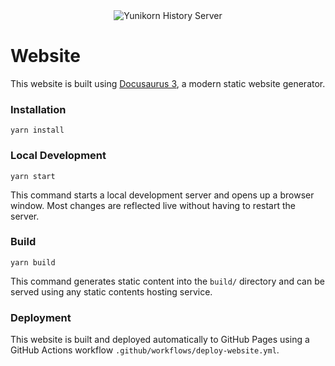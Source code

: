 <div align="center">
    <img src="./static/images/github-banner.svg" alt="Yunikorn History Server">
</div>

# Website

This website is built using [Docusaurus 3](https://docusaurus.io/), a modern static website generator.

### Installation

```shell
yarn install
```

### Local Development

```shell
yarn start
```

This command starts a local development server and opens up a browser window. Most changes are reflected live without having to restart the
server.

### Build

```shell
yarn build
```

This command generates static content into the `build/` directory and can be served using any static contents hosting service.

### Deployment

This website is built and deployed automatically to GitHub Pages using a GitHub Actions workflow `.github/workflows/deploy-website.yml`.
